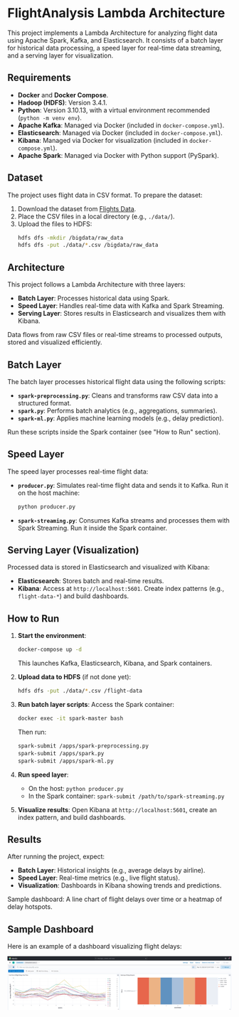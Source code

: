 # FlightAnalysis Lambda Architecture

This project implements a Lambda Architecture for analyzing flight data using Apache Spark, Kafka, and Elasticsearch. It consists of a batch layer for historical data processing, a speed layer for real-time data streaming, and a serving layer for visualization.

## Requirements

- **Docker** and **Docker Compose**.
- **Hadoop (HDFS)**: Version 3.4.1.
- **Python**: Version 3.10.13, with a virtual environment recommended (`python -m venv env`).
- **Apache Kafka**: Managed via Docker (included in `docker-compose.yml`).
- **Elasticsearch**: Managed via Docker (included in `docker-compose.yml`).
- **Kibana**: Managed via Docker for visualization (included in `docker-compose.yml`).
- **Apache Spark**: Managed via Docker with Python support (PySpark).

## Dataset

The project uses flight data in CSV format. To prepare the dataset:

1. Download the dataset from [Flights Data](https://www.transtats.bts.gov/).
2. Place the CSV files in a local directory (e.g., `./data/`).
3. Upload the files to HDFS:
   ```bash
   hdfs dfs -mkdir /bigdata/raw_data
   hdfs dfs -put ./data/*.csv /bigdata/raw_data
   ```

## Architecture

This project follows a Lambda Architecture with three layers:

- **Batch Layer**: Processes historical data using Spark.
- **Speed Layer**: Handles real-time data with Kafka and Spark Streaming.
- **Serving Layer**: Stores results in Elasticsearch and visualizes them with Kibana.

Data flows from raw CSV files or real-time streams to processed outputs, stored and visualized efficiently.

## Batch Layer

The batch layer processes historical flight data using the following scripts:

- **`spark-preprocessing.py`**: Cleans and transforms raw CSV data into a structured format.
- **`spark.py`**: Performs batch analytics (e.g., aggregations, summaries).
- **`spark-ml.py`**: Applies machine learning models (e.g., delay prediction).

Run these scripts inside the Spark container (see "How to Run" section).

## Speed Layer

The speed layer processes real-time flight data:

- **`producer.py`**: Simulates real-time flight data and sends it to Kafka. Run it on the host machine:
  ```bash
  python producer.py
  ```
- **`spark-streaming.py`**: Consumes Kafka streams and processes them with Spark Streaming. Run it inside the Spark container.

## Serving Layer (Visualization)

Processed data is stored in Elasticsearch and visualized with Kibana:

- **Elasticsearch**: Stores batch and real-time results.
- **Kibana**: Access at `http://localhost:5601`. Create index patterns (e.g., `flight-data-*`) and build dashboards.

## How to Run

1. **Start the environment**:
   ```bash
   docker-compose up -d
   ```
   This launches Kafka, Elasticsearch, Kibana, and Spark containers.

2. **Upload data to HDFS** (if not done yet):
   ```bash
   hdfs dfs -put ./data/*.csv /flight-data
   ```

3. **Run batch layer scripts**:
   Access the Spark container:
   ```bash
   docker exec -it spark-master bash
   ```
   Then run:
   ```bash
   spark-submit /apps/spark-preprocessing.py
   spark-submit /apps/spark.py
   spark-submit /apps/spark-ml.py
   ```

4. **Run speed layer**:
   - On the host: `python producer.py`
   - In the Spark container: `spark-submit /path/to/spark-streaming.py`

5. **Visualize results**:
   Open Kibana at `http://localhost:5601`, create an index pattern, and build dashboards.

## Results

After running the project, expect:

- **Batch Layer**: Historical insights (e.g., average delays by airline).
- **Speed Layer**: Real-time metrics (e.g., live flight status).
- **Visualization**: Dashboards in Kibana showing trends and predictions.

Sample dashboard: A line chart of flight delays over time or a heatmap of delay hotspots.

## Sample Dashboard

Here is an example of a dashboard visualizing flight delays:

![Sample Dashboard](imgs/5.png)
